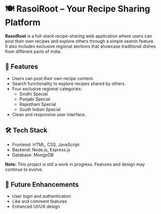  <h1>🍽️ RasoiRoot – Your Recipe Sharing Platform</h1>

  <p><strong>RasoiRoot</strong> is a full-stack recipe-sharing web application where users can post their own recipes and explore others through a simple search feature. It also includes exclusive regional sections that showcase traditional dishes from different parts of India.</p>

  <h2>🌟 Features</h2>
  <ul>
    <li>Users can post their own recipe content.</li>
    <li>Search functionality to explore recipes shared by others.</li>
    <li>Four exclusive regional categories:
      <ul>
        <li>Sindhi Special</li>
        <li>Punjabi Special</li>
        <li>Rajasthani Special</li>
        <li>South Indian Special</li>
      </ul>
    </li>
    <li>Clean and responsive user interface.</li>
  </ul>

  <h2>🛠️ Tech Stack</h2>
  <ul>
    <li>Frontend: HTML, CSS, JavaScript</li>
    <li>Backend: Node.js, Express.js</li>
    <li>Database: MongoDB</li>
  </ul>

  <p><strong>Note:</strong> This project is still a work in progress. Features and design may continue to evolve.</p>


  <h2>🚀 Future Enhancements</h2>
  <ul>
    <li>User login and authentication</li>
    <li>Like and comment features</li>
    <li>Enhanced UI/UX design</li>
  </ul>
